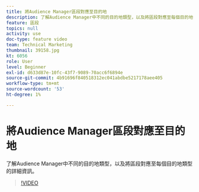 ```yaml
---
title: 將Audience Manager區段對應至目的地
description: 了解Audience Manager中不同的目的地類型，以及將區段對應至每個目的地類型的詳細資訊。
feature: 區段
topics: null
activity: use
doc-type: feature video
team: Technical Marketing
thumbnail: 39158.jpg
kt: 6056
role: User
level: Beginner
exl-id: d633d87e-10fc-43f7-9089-70acc6f6894e
source-git-commit: 4b91696f840518312ec041abdbe5217178aee405
workflow-type: tm+mt
source-wordcount: '53'
ht-degree: 1%

---
```


# 將Audience Manager區段對應至目的地

了解Audience Manager中不同的目的地類型，以及將區段對應至每個目的地類型的詳細資訊。

>[!VIDEO](https://video.tv.adobe.com/v/39158/?quality=12&learn=on)
